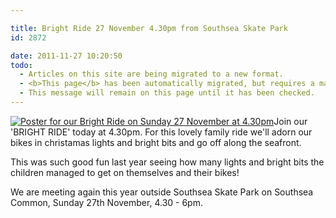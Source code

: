 ```yaml
---

title: Bright Ride 27 November 4.30pm from Southsea Skate Park
id: 2872

date: 2011-11-27 10:20:50
todo:
  - Articles on this site are being migrated to a new format.
  - <b>This page</b> has been automatically migrated, but requires a manual check-&amp;-tune to ensure the format and links all work as expected.
  - This message will remain on this page until it has been checked.
---
```


[![Poster for our Bright Ride on Sunday 27 November at 4.30pm](http://www.pompeybug.co.uk/wp-content/uploads/2011/11/bright-ride-poster-pdf-552x800.jpg "Bright Ride poster")](/assets/bright-ride-poster-pdf.jpg)Join our 'BRIGHT RIDE' today at 4.30pm. For this lovely family ride we'll adorn our bikes in christamas lights and bright bits and go off along the seafront.

This was such good fun last year seeing how many lights and bright bits the children managed to get on themselves and their bikes!

We are meeting again this year outside Southsea Skate Park on Southsea Common, Sunday 27th November, 4.30 - 6pm.